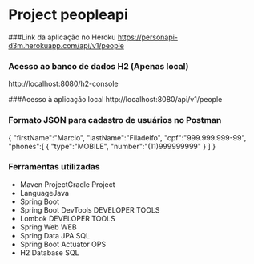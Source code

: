 # Project peopleapi

###Link da aplicação no Heroku
https://personapi-d3m.herokuapp.com/api/v1/people

### Acesso ao banco de dados H2 (Apenas local)
http://localhost:8080/h2-console

###Acesso à aplicação local
http://localhost:8080/api/v1/people

### Formato JSON para cadastro de usuários no Postman

{
"firstName":"Marcio",
"lastName":"Filadelfo",
"cpf":"999.999.999-99",
"phones":[
{
"type":"MOBILE",
"number":"(11)999999999"
}
]
}

### Ferramentas utilizadas
- Maven ProjectGradle Project
- LanguageJava
- Spring Boot
- Spring Boot DevTools DEVELOPER TOOLS
- Lombok DEVELOPER TOOLS
- Spring Web WEB
- Spring Data JPA SQL
- Spring Boot Actuator OPS
- H2 Database SQL
